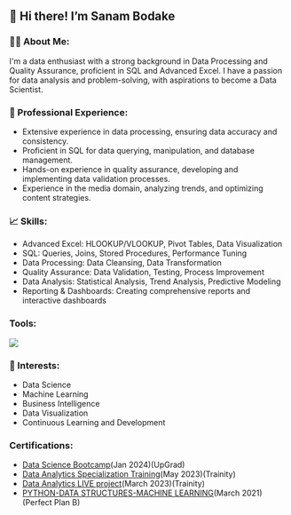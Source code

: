## 👋 Hi there! I’m Sanam Bodake

<!--
**SanamBodake/SanamBodake** is a ✨ _special_ ✨ repository because its `README.md` (this file) appears on your GitHub profile.

Here are some ideas to get you started: -->
### 🤵‍♀️ About Me:

I'm a data enthusiast with a strong background in Data Processing and Quality Assurance, proficient in SQL and Advanced Excel. I have a passion for data analysis and problem-solving, with aspirations to become a Data Scientist.

### 💼 Professional Experience:
- Extensive experience in data processing, ensuring data accuracy and consistency.
- Proficient in SQL for data querying, manipulation, and database management.
- Hands-on experience in quality assurance, developing and implementing data validation processes.
- Experience in the media domain, analyzing trends, and optimizing content strategies.

### 📈 Skills:
- Advanced Excel: HLOOKUP/VLOOKUP, Pivot Tables, Data Visualization
- SQL: Queries, Joins, Stored Procedures, Performance Tuning
- Data Processing: Data Cleansing, Data Transformation
- Quality Assurance: Data Validation, Testing, Process Improvement
- Data Analysis: Statistical Analysis, Trend Analysis, Predictive Modeling
- Reporting & Dashboards: Creating comprehensive reports and interactive dashboards

### Tools:

![](https://go-skill-icons.vercel.app/api/icons?i=excel,mysql,sqlserver,python,tableau,numpy,pandas,matplotlib,scikitlearn,mongodb)


### 🚀 Interests:
- Data Science
- Machine Learning
- Business Intelligence
- Data Visualization
- Continuous Learning and Development

### Certifications:
- [Data Science Bootcamp](https://drive.google.com/file/d/1xRyF4cRqCFAGG7ZAkbpmAoZjc9HjeYur/view)(Jan 2024)(UpGrad)
- [Data Analytics Specialization Training](https://drive.google.com/file/d/15wu0FRokLg5Y0j1TgYM-kq0_bHsqQtov/view)(May 2023)(Trainity)
- [Data Analytics LIVE project](https://drive.google.com/file/d/17UDJgxZ8VULcyGEkKXExeryhwfbBeXKj/view)(March 2023)(Trainity)
- [PYTHON-DATA STRUCTURES-MACHINE LEARNING](https://drive.google.com/file/d/1jBLpVyfxmdQmQJEWQ_iB77yNLTg6-dRu/view)(March 2021)(Perfect Plan B)
